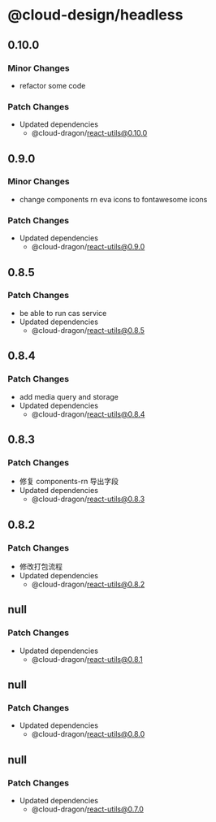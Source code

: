 # @cloud-design/headless

## 0.10.0

### Minor Changes

- refactor some code

### Patch Changes

- Updated dependencies
  - @cloud-dragon/react-utils@0.10.0

## 0.9.0

### Minor Changes

- change components rn eva icons to fontawesome icons

### Patch Changes

- Updated dependencies
  - @cloud-dragon/react-utils@0.9.0

## 0.8.5

### Patch Changes

- be able to run cas service
- Updated dependencies
  - @cloud-dragon/react-utils@0.8.5

## 0.8.4

### Patch Changes

- add media query and storage
- Updated dependencies
  - @cloud-dragon/react-utils@0.8.4

## 0.8.3

### Patch Changes

- 修复 components-rn 导出字段
- Updated dependencies
  - @cloud-dragon/react-utils@0.8.3

## 0.8.2

### Patch Changes

- 修改打包流程
- Updated dependencies
  - @cloud-dragon/react-utils@0.8.2

## null

### Patch Changes

- Updated dependencies
  - @cloud-dragon/react-utils@0.8.1

## null

### Patch Changes

- Updated dependencies
  - @cloud-dragon/react-utils@0.8.0

## null

### Patch Changes

- Updated dependencies
  - @cloud-dragon/react-utils@0.7.0
